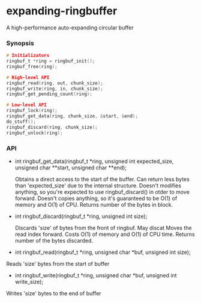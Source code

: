 expanding-ringbuffer
====================

A high-performance auto-expanding circular buffer

### Synopsis

```c
# Initializators
ringbuf_t *ring = ringbuf_init();
ringbuf_free(ring);

# High-level API
ringbuf_read(ring, out, chunk_size);
ringbuf_write(ring, in, chunk_size);
ringbuf_get_pending_count(ring);

# Low-level API
ringbuf_lock(ring);
ringbuf_get_data(ring, chunk_size, &start, &end);
do_stuff();
ringbuf_discard(ring, chunk_size);
ringbuf_unlock(ring);
```
### API
* int ringbuf_get_data(ringbuf_t *ring, unsigned int expected_size, unsigned char **start, unsigned char **end);

  Obtains a direct access to the start of the buffer. Can return less bytes than 'expected_size' due to the internal structure.
  Doesn't modifies anything, so you're expected to use ringbuf_discard() in otder to move forward.
  Doesn't copies anything, so it's guaranteed to be O(1) of memory and O(1) of CPU.
  Returns number of the bytes in block.

* int ringbuf_discard(ringbuf_t *ring, unsigned int size);

  Discards 'size' of bytes from the front of ringbuf. May discat
  Moves the read index forward.
  Costs O(1) of memory and O(1) of CPU time.
  Returns number of the bytes discarded.

*  int ringbuf_read(ringbuf_t *ring, unsigned char *buf, unsigned int size);  

  Reads 'size' bytes from the start of buffer

*  int ringbuf_write(ringbuf_t *ring, unsigned char *buf, unsigned int write_size);

  Writes 'size' bytes to the end of buffer
